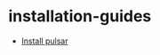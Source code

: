 # installation-guides

- [Install pulsar](https://github.com/iamsmkr/installation-guides/blob/main/pulsar/pulsar.md)
